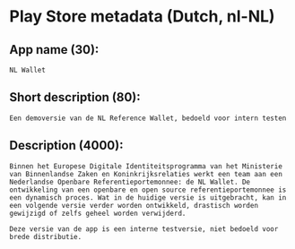 # Play Store metadata (Dutch, nl-NL)

## App name (30):

```
NL Wallet
```

## Short description (80):

```
Een demoversie van de NL Reference Wallet, bedoeld voor intern testen
```

## Description (4000):

```
Binnen het Europese Digitale Identiteitsprogramma van het Ministerie van Binnenlandse Zaken en Koninkrijksrelaties werkt een team aan een Nederlandse Openbare Referentieportemonnee: de NL Wallet. De ontwikkeling van een openbare en open source referentieportemonnee is een dynamisch proces. Wat in de huidige versie is uitgebracht, kan in een volgende versie verder worden ontwikkeld, drastisch worden gewijzigd of zelfs geheel worden verwijderd.

Deze versie van de app is een interne testversie, niet bedoeld voor brede distributie.
```
